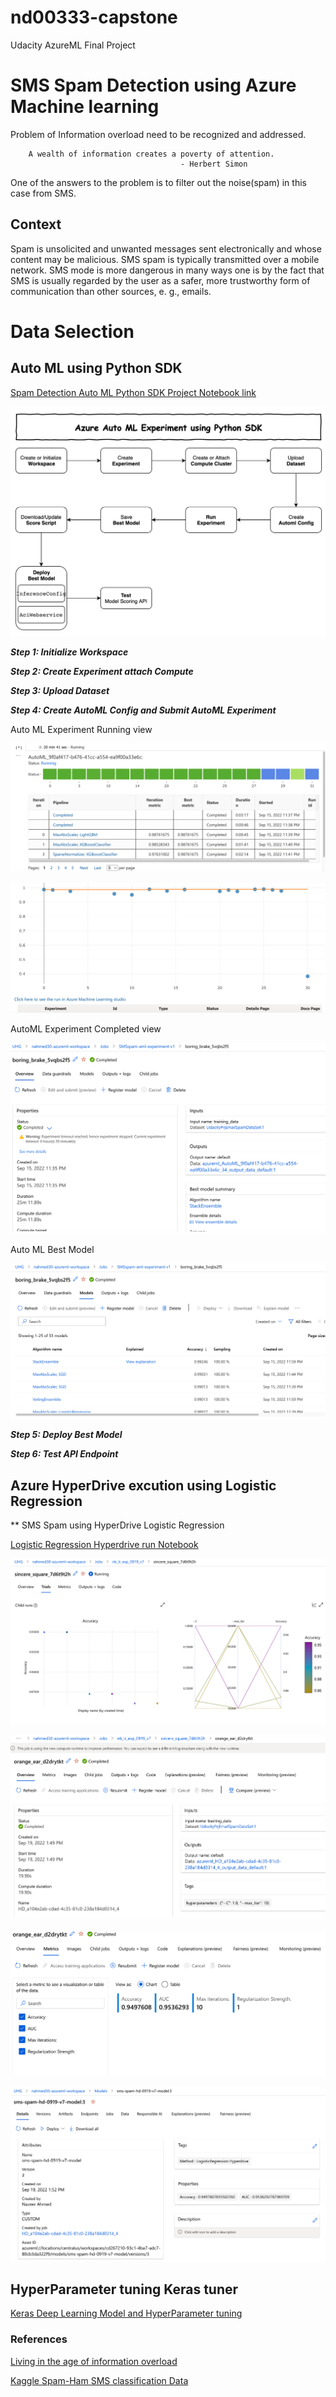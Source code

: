 # nd00333-capstone
Udacity AzureML Final Project

# SMS Spam Detection using Azure Machine learning

Problem of Information overload need to be recognized and addressed.

        A wealth of information creates a poverty of attention. 
                                          - Herbert Simon

One of the answers to the problem is to filter out the noise(spam) in this case from SMS.


## Context

Spam is unsolicited and unwanted messages sent electronically  and whose content may be malicious. SMS spam is typically transmitted over a mobile network. SMS mode is more dangerous in many ways one is by the fact that SMS is usually regarded by the user as a safer, more trustworthy form of communication than other sources, e. g., emails.


# Data Selection


## Auto ML using Python SDK


[Spam Detection Auto ML Python SDK Project Notebook link](https://github.com/Nazeer2013/nd00333-capstone/blob/master/finalproject/notebook-smsspam-automl-0915-v1.ipynb)

![AutoML SDK Architecture Flow](https://github.com/Nazeer2013/nd00333-capstone/blob/master/finalproject/automl_images/AutoMLArchitectuerFlow.png)

***Step 1: Initialize Workspace***



***Step 2: Create Experiment attach Compute***



***Step 3: Upload Dataset***



***Step 4: Create AutoML Config and Submit AutoML Experiment***



Auto ML Experiment Running view

![Auto ML Experiment Running view](https://github.com/Nazeer2013/nd00333-capstone/blob/master/finalproject/automl_images/smsspam_aml_exp_v1_3.png)

![Auto ML Step 4](https://github.com/Nazeer2013/nd00333-capstone/blob/master/finalproject/automl_images/smsspam_aml_exp_v1_4.png)

AutoML Experiment Completed view

![AutoML Experiment Completed view](https://github.com/Nazeer2013/nd00333-capstone/blob/master/finalproject/automl_images/smsspam_aml_exp_v1.png)

Auto ML Best Model

![Auto ML Best Model](https://github.com/Nazeer2013/nd00333-capstone/blob/master/finalproject/automl_images/smsspam_aml_exp_v1_2.png)


***Step 5: Deploy Best Model***




***Step 6: Test API Endpoint***






## Azure HyperDrive excution using Logistic Regression

** SMS Spam using HyperDrive Logistic Regression 

[Logistic Regression Hyperdrive run Notebook](https://github.com/Nazeer2013/nd00333-capstone/blob/master/finalproject/nb-lr-0919-v7.ipynb)

![](https://github.com/Nazeer2013/nd00333-capstone/blob/master/finalproject/hyperdrive_images/LogReg_Hperdrive_Hyperparam_Results.png)

![](https://github.com/Nazeer2013/nd00333-capstone/blob/master/finalproject/hyperdrive_images/LogReg_Hperdrive_Hyperparam_BestRun.png)

![](https://github.com/Nazeer2013/nd00333-capstone/blob/master/finalproject/hyperdrive_images/LogReg_Hyperparam_BestrunPerf.png)

![](https://github.com/Nazeer2013/nd00333-capstone/blob/master/finalproject/hyperdrive_images/RegisteredBestModel.png)


## HyperParameter tuning Keras tuner

[Keras Deep Learning Model and HyperParameter tuning](https://github.com/Nazeer2013/nd00333-capstone/blob/master/finalproject/TFKerasHyperParameterV2.ipynb)



### References

[Living in the age of information overload](https://tom-stevenson.medium.com/we-are-living-in-the-age-of-information-overload-720ea5d31afb)

[Kaggle Spam-Ham SMS classification Data](https://www.kaggle.com/code/rumbleftw/beginner-friendly-spam-ham-sms-classification/data?select=spam.csv)
